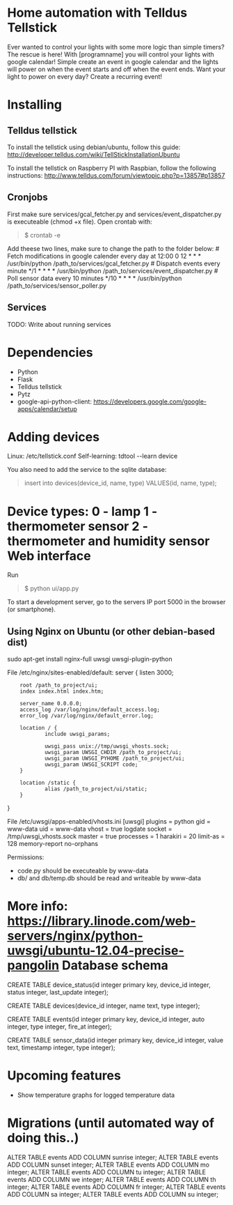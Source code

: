 Home automation with Telldus Tellstick
======================================

Ever wanted to control your lights with some more logic than simple timers? The rescue is here! With [programname] you will 
control your lights with google calendar! Simple create an event in google calendar and the lights will power on when the event starts 
and off when the event ends. Want your light to power on every day? Create a recurring event!

Installing
==========
Telldus tellstick
-----------------
To install the tellstick using debian/ubuntu, follow this guide:
http://developer.telldus.com/wiki/TellStickInstallationUbuntu

To install the tellstick on Raspberry PI with Raspbian, follow the following instructions:
http://www.telldus.com/forum/viewtopic.php?p=13857#p13857

Cronjobs
--------
First make sure services/gcal_fetcher.py and services/event_dispatcher.py is executeable (chmod +x file).
Open crontab with:
> $ crontab -e

Add theese two lines, make sure to change the path to the folder below:
    # Fetch modifications in google calender every day at 12:00
    0 12 * * * /usr/bin/python /path_to/services/gcal_fetcher.py
    # Dispatch events every minute
    */1 * * * * /usr/bin/python /path_to/services/event_dispatcher.py
	# Poll sensor data every 10 minutes
	*/10 * * * * /usr/bin/python /path_to/services/sensor_poller.py

Services
--------
TODO: Write about running services

Dependencies
============
* Python
* Flask
* Telldus tellstick
* Pytz
* google-api-python-client: https://developers.google.com/google-apps/calendar/setup

Adding devices
==============
Linux:
/etc/tellstick.conf
Self-learning:
tdtool --learn device

You also need to add the service to the sqlite database:
> insert into devices(device_id, name, type) VALUES(id, name, type);

Device types:
0 - lamp
1 - thermometer sensor
2 - thermometer and humidity sensor
Web interface
=============
Run
> $ python ui/app.py

To start a development server, go to the servers IP port 5000 in the browser (or smartphone).


Using Nginx on Ubuntu (or other debian-based dist)
--------------------------------------------------
sudo apt-get install nginx-full uwsgi uwsgi-plugin-python

File /etc/nginx/sites-enabled/default:
server {
        listen 3000;

        root /path_to_project/ui;
        index index.html index.htm;

        server_name 0.0.0.0;
        access_log /var/log/nginx/default_access.log;
        error_log /var/log/nginx/default_error.log;

        location / {
                include uwsgi_params;

                uwsgi_pass unix://tmp/uwsgi_vhosts.sock;
                uwsgi_param UWSGI_CHDIR /path_to_project/ui;
                uwsgi_param UWSGI_PYHOME /path_to_project/ui;
                uwsgi_param UWSGI_SCRIPT code;
        }

        location /static {
                alias /path_to_project/ui/static;
        }
}

File /etc/uwsgi/apps-enabled/vhosts.ini
[uwsgi]
plugins = python
gid = www-data
uid = www-data
vhost = true
logdate
socket = /tmp/uwsgi_vhosts.sock
master = true
processes = 1
harakiri = 20
limit-as = 128
memory-report
no-orphans

Permissions:
* code.py should be executeable by www-data
* db/ and db/temp.db should be read and writeable by www-data

More info: https://library.linode.com/web-servers/nginx/python-uwsgi/ubuntu-12.04-precise-pangolin
Database schema
================
CREATE TABLE device_status(id integer primary key, device_id integer, status integer, last_update integer);

CREATE TABLE devices(device_id integer, name text, type integer);

CREATE TABLE events(id integer primary key, device_id integer, auto integer, type integer, fire_at integer);

CREATE TABLE sensor_data(id integer primary key, device_id integer, value text, timestamp integer, type integer);


Upcoming features
=================
* Show temperature graphs for logged temperature data


Migrations (until automated way of doing this..)
===========
ALTER TABLE events ADD COLUMN sunrise integer;
ALTER TABLE events ADD COLUMN sunset integer;
ALTER TABLE events ADD COLUMN mo integer;
ALTER TABLE events ADD COLUMN tu integer;
ALTER TABLE events ADD COLUMN we integer;
ALTER TABLE events ADD COLUMN th integer;
ALTER TABLE events ADD COLUMN fr integer;
ALTER TABLE events ADD COLUMN sa integer;
ALTER TABLE events ADD COLUMN su integer;